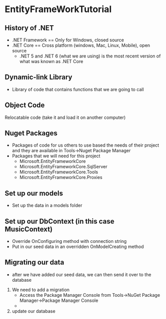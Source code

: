 # EntityFrameWorkTutorial

## History of .NET
- .NET Framework == Only for Windows, closed source
- .NET Core == Cross platform (windows, Mac, Linux, Mobile), open source 
	- .NET 5 and .NET 6 (what we are using) is the most recent version of what was known as .NET Core 

## Dynamic-link Library 
 - Library of code that contains functions that we are going to call

## Object Code
 Relocatable code (take it and load it on another computer)


## Nuget Packages
- Packages of code for us others to use based the needs of their project and they are available in Tools->Nuget Package Manager
- Packages that we will need for this project
	- Microsoft.EntityFrameworkCore
	- Microsoft.EntityFrameworkCore.SqlServer
	- Microsoft.EntityFrameworkCore.Tools
	- Microsoft.EntityFrameworkCore.Proxies  

## Set up our models
- Set up the data in a models folder 

## Set up our DbContext (in this case MusicContext)
- Override OnConfiguring method with connection string
- Put in our seed data in an overridden OnModelCreating method

## Migrating our data
- after we have added our seed data, we can then send it over to the database
1. We need to add a migration
	- Access the Package Manager Console from Tools->NuGet Package Manager->Package Manager Console
	- 
2. update our database
